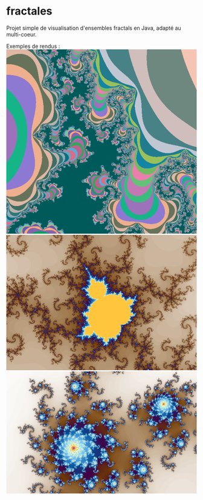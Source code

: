 # fractales
Projet simple de visualisation d'ensembles fractals en Java, adapté au multi-coeur.

Exemples de rendus :
![Alt text](https://github.com/IIazertyuiopII/fractales/blob/master/screenshots/1.PNG)
![Alt text](https://github.com/IIazertyuiopII/fractales/blob/master/screenshots/2.PNG)
![Alt text](https://github.com/IIazertyuiopII/fractales/blob/master/screenshots/3.PNG)
